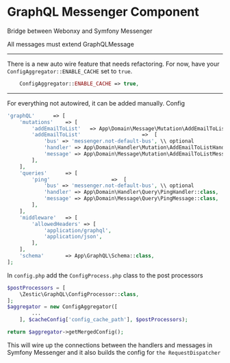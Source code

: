 GraphQL Messenger Component
===========================

Bridge between Webonxy and Symfony Messenger

All messages must extend GraphQLMessage

***
There is a new auto wire feature that needs refactoring. For now, have your
`ConfigAggregator::ENABLE_CACHE` set to `true`.
```php
    ConfigAggregator::ENABLE_CACHE => true,
```

***
For everything not autowired, it can be added manually.
Config
```php
'graphQL'      => [
    'mutations'    => [
        'addEmailToList'   => App\Domain\Message\Mutation\AddEmailToListMessage::class,
        'addEmailToList'                    =>  [
            'bus' => 'messenger.not-default-bus', \\ optional
            'handler' => App\Domain\Handler\Mutation\AddEmailToListHandler::class,
            'message' => App\Domain\Message\Mutation\AddEmailToListMessage::class,
        ],
    ],
    'queries'      => [
        'ping'                    =>  [
            'bus' => 'messenger.not-default-bus', \\ optional
            'handler' => App\Domain\Handler\Query\PingHandler::class,
            'message' => App\Domain\Message\Query\PingMessage::class,
        ],
    ],
    'middleware'   => [
        'allowedHeaders' => [
            'application/graphql',
            'application/json',
        ],
    ],
    'schema'       => App\GraphQL\Schema::class,
];
```

In `config.php` add the `ConfigProcess.php` class to the post processors

```php 
$postProcessors = [
    \Zestic\GraphQL\ConfigProcessor::class,
];
$aggregator = new ConfigAggregator([
        ...
    ], $cacheConfig['config_cache_path'], $postProcessors); 

return $aggregator->getMergedConfig();
```

This will wire up the connections between the handlers and messages in Symfony Messenger
and it also builds the config for `the RequestDispatcher`
